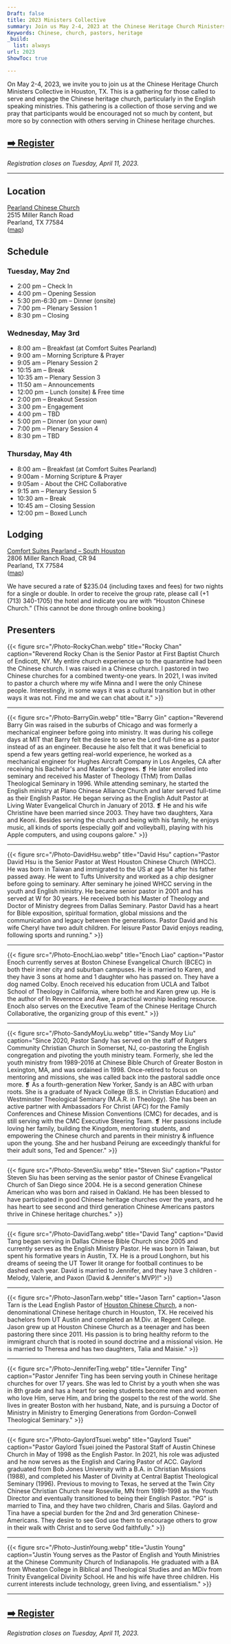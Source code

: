 ```yaml
---
Draft: false
title: 2023 Ministers Collective
summary: Join us May 2-4, 2023 at the Chinese Heritage Church Ministers Collective in Houston, TX.
Keywords: Chinese, church, pastors, heritage
_build:
  list: always
url: 2023
ShowToc: true

---
```

On May 2-4, 2023, we invite you to join us at the Chinese Heritage Church Ministers Collective in Houston, TX. This is a gathering for those called to serve and engage the Chinese heritage church, particularly in the English speaking ministries. This gathering is a collection of those serving and we pray that participants would be encouraged not so much by content, but more so by connection with others serving in Chinese heritage churches.

## [➡️ Register](https://bit.ly/3Pesh4e)

*Registration closes on Tuesday, April 11, 2023.*



---

## Location

[Pearland Chinese Church](http://www.pccchome.org)\
2515 Miller Ranch Road\
Pearland, TX 77584\
([map](https://goo.gl/maps/s1ZkPxh3gsD5xqFv5))

## Schedule

### Tuesday, May 2nd

* 2:00 pm – Check In
* 4:00 pm – Opening Session 
* 5:30 pm-6:30 pm – Dinner (onsite)
* 7:00 pm – Plenary Session 1
* 8:30 pm – Closing

### Wednesday, May 3rd

* 8:00 am – Breakfast (at Comfort Suites Pearland)
* 9:00 am – Morning Scripture & Prayer
* 9:05 am – Plenary Session 2
* 10:15 am – Break
* 10:35 am – Plenary Session 3
* 11:50 am – Announcements
* 12:00 pm – Lunch (onsite) & Free time
* 2:00 pm – Breakout Session
* 3:00 pm – Engagement
* 4:00 pm – TBD
* 5:00 pm – Dinner (on your own)
* 7:00 pm – Plenary Session 4
* 8:30 pm – TBD

### Thursday, May 4th

* 8:00 am – Breakfast (at Comfort Suites Pearland)
* 9:00am - Morning Scripture & Prayer
* 9:05am - About the CHC Collaborative
* 9:15 am – Plenary Session 5
* 10:30 am – Break
* 10:45 am – Closing Session
* 12:00 pm – Boxed Lunch

## Lodging

[Comfort Suites Pearland – South Houston](https://www.choicehotels.com/texas/pearland/comfort-suites-hotels/tx952)\
2806 Miller Ranch Road, CR 94\
Pearland, TX 77584\
([map](https://goo.gl/maps/uFbg8ixXVb4s4Yzk9))  

We have secured a rate of $235.04 (including taxes and fees) for two nights for a single or double. In order to receive the group rate, please call (+1 (713) 340-1705) the hotel and indicate you are with “Houston Chinese Church.” (This cannot be done through online booking.)

## Presenters


{{< figure src="/Photo-RockyChan.webp" title="Rocky Chan" caption="Reverend Rocky Chan is the Senior Pastor at First Baptist Church of Endicott, NY. My entire church experience up to the quarantine had been the Chinese church. I was raised in a Chinese church. I pastored in two Chinese churches for a combined twenty-one years. In 2021, I was invited to pastor a church where my wife Minna and I were the only Chinese people. Interestingly, in some ways it was a cultural transition but in other ways it was not. Find me and we can chat about it." >}}

---

{{< figure src="/Photo-BarryGin.webp" title="Barry Gin" caption="Reverend Barry Gin was raised in the suburbs of Chicago and was formerly a mechanical engineer before going into ministry. It was during his college days at MIT that Barry felt the desire to serve the Lord full-time as a pastor instead of as an engineer. Because he also felt that it was beneficial to spend a few years getting real-world experience, he worked as a mechanical engineer for Hughes Aircraft Company in Los Angeles, CA after receiving his Bachelor's and Master's degrees. ❡ He later enrolled into seminary and received his Master of Theology (ThM) from Dallas Theological Seminary in 1996. While attending seminary, he started the English ministry at Plano Chinese Alliance Church and later served full-time as their English Pastor. He began serving as the English Adult Pastor at Living Water Evangelical Church in January of 2013. ❡ He and his wife Christine have been married since 2003. They have two daughters, Xara and Keoni. Besides serving the church and being with his family, he enjoys music, all kinds of sports (especially golf and volleyball), playing with his Apple computers, and using coupons galore." >}}

---

{{< figure src="/Photo-DavidHsu.webp" title="David Hsu" caption="Pastor David Hsu is the Senior Pastor at West Houston Chinese Church (WHCC). He was born in Taiwan and immigrated to the US at age 14 after his father passed away. He went to Tufts University and worked as a chip designer before going to seminary. After seminary he joined WHCC serving in the youth and English ministry. He became senior pastor in 2001 and has served at W for 30 years. He received both his Master of Theology and Doctor of Ministry degrees from Dallas Seminary.  Pastor David has a heart for Bible exposition, spiritual formation, global missions and the communication and legacy between the generations. Pastor David and his wife Cheryl have two adult children. For leisure Pastor David enjoys reading, following sports and running." >}}

---

{{< figure src="/Photo-EnochLiao.webp" title="Enoch Liao" caption="Pastor Enoch currently serves at Boston Chinese Evangelical Church (BCEC) in both their inner city and suburban campuses. He is married to Karen, and they have 3 sons at home and 1 daughter who has passed on. They have a dog named Colby. Enoch received his education from UCLA and Talbot School of Theology in California, where both he and Karen grew up. He is the author of In Reverence and Awe, a practical worship leading resource. Enoch also serves on the Executive Team of the Chinese Heritage Church Collaborative, the organizing group of this event." >}}

---

{{< figure src="/Photo-SandyMoyLiu.webp" title="Sandy Moy Liu" caption="Since 2020, Pastor Sandy has served on the staff of Rutgers Community Christian Church in Somerset, NJ, co-pastoring the English congregation and pivoting the youth ministry team.  Formerly, she led the youth ministry from 1989-2016 at Chinese Bible Church of Greater Boston in Lexington, MA, and was ordained in 1998. Once-retired to focus on mentoring and missions, she was called back into the pastoral saddle once more. ❡ As a fourth-generation New Yorker, Sandy is an ABC with urban roots.  She is a graduate of Nyack College (B.S. in Christian Education) and Westminster Theological Seminary (M.A.R. in Theology). She has been an active partner with Ambassadors For Christ (AFC) for the Family Conferences and Chinese Mission Conventions (CMC) for decades, and is still serving with the CMC Executive Steering Team. ❡ Her passions include loving her family, building the Kingdom, mentoring students, and empowering the Chinese church and parents in their ministry & influence upon the young.  She and her husband Peirung are exceedingly thankful for their adult sons, Ted and Spencer." >}}

---

{{< figure src="/Photo-StevenSiu.webp" title="Steven Siu" caption="Pastor Steven Siu has been serving as the senior pastor of Chinese Evangelical Church of San Diego since 2004.  He is a second generation Chinese American who was born and raised in Oakland.  He has been blessed to have participated in good Chinese heritage churches over the years, and he has heart to see second and third generation Chinese Americans pastors thrive in Chinese heritage churches." >}}

---

{{< figure src="/Photo-DavidTang.webp" title="David Tang" caption="David Tang began serving in Dallas Chinese Bible Church since 2005 and currently serves as the English Ministry Pastor. He was born in Taiwan, but spent his formative years in Austin, TX. He is a proud Longhorn, but his dreams of seeing the UT Tower lit orange for football continues to be dashed each year. David is married to Jennifer, and they have 3 children - Melody, Valerie, and Paxon (David & Jennifer's MVP)!" >}}

--- 

{{< figure src="/Photo-JasonTarn.webp" title="Jason Tarn" caption="Jason Tarn is the Lead English Pastor of [Houston Chinese Church](https://en.hcchome.org), a non-denominational Chinese heritage church in Houston, TX. He received his bachelors from UT Austin and completed an M.Div. at Regent College. Jason grew up at Houston Chinese Church as a teenager and has been pastoring there since 2011. His passion is to bring healthy reform to the immigrant church that is rooted in sound doctrine and a missional vision. He is married to Theresa and has two daughters, Talia and Maisie." >}}

---

{{< figure src="/Photo-JenniferTing.webp" title="Jennifer Ting" caption="Pastor Jennifer Ting has been serving youth in Chinese heritage churches for over 17 years. She was led to Christ by a youth when she was in 8th grade and has a heart for seeing students become men and women who love Him, serve Him, and bring the gospel to the rest of the world. She lives in greater Boston with her husband, Nate, and is pursuing a Doctor of Ministry in Ministry to Emerging Generations from Gordon-Conwell Theological Seminary." >}}

---

{{< figure src="/Photo-GaylordTsuei.webp" title="Gaylord Tsuei" caption="Pastor Gaylord Tsuei joined the Pastoral Staff of Austin Chinese Church in May of 1998 as the English Pastor.  In 2021, his role was adjusted and he now serves as the English and Caring Pastor of ACC.  Gaylord graduated from Bob Jones University with a B.A. in Christian Missions (1988), and completed his Master of Divinity at Central Baptist Theological Seminary (1996). Previous to moving to Texas, he served at the Twin City Chinese Christian Church near Roseville, MN from 1989-1998 as the Youth Director and eventually transitioned to being their English Pastor.  \"PG\" is married to Tina, and they have two children, Charis and Silas. Gaylord and Tina have a special burden for the 2nd and 3rd generation Chinese-Americans. They desire to see God use them to encourage others to grow in their walk with Christ and to serve God faithfully." >}}



--- 

{{< figure src="/Photo-JustinYoung.webp" title="Justin Young" caption="Justin Young serves as the Pastor of English and Youth Ministries at the Chinese Community Church of Indianapolis. He graduated with a BA from Wheaton College in Biblical and Theological Studies and an MDiv from Trinity Evangelical Divinity School. He and his wife have three children. His current interests include technology, green living, and essentialism." >}}

---

## [➡️ Register](https://bit.ly/3Pesh4e)

*Registration closes on Tuesday, April 11, 2023.*

